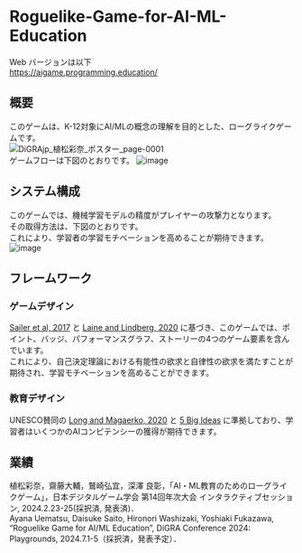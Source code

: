 # Roguelike-Game-for-AI-ML-Education
Web バージョンは以下  
https://aigame.programming.education/
## 概要
このゲームは、K-12対象にAI/MLの概念の理解を目的とした、ローグライクゲームです。  
![DiGRAjp_植松彩奈_ポスター_page-0001](https://github.com/Ayana326/Roguelike-Game-for-AI-ML-Education/assets/120101889/fd3fc9be-bc33-4396-8d77-c1a45ed474bc)  
ゲームフローは下図のとおりです。
![image](https://github.com/Ayana326/Roguelike-Game-for-AI-ML-Education/assets/120101889/41a6b873-b78f-4844-b7f8-026e8eaf7b4b)
## システム構成
このゲームでは、機械学習モデルの精度がプレイヤーの攻撃力となります。  
その取得方法は、下図のとおりです。  
これにより、学習者の学習モチベーションを高めることが期待できます。  
![image](https://github.com/Ayana326/Roguelike-Game-for-AI-ML-Education/assets/120101889/91aac373-a322-4f4d-b674-2d4e5903a357)
## フレームワーク
### ゲームデザイン
[Sailer et al, 2017](https://doi.org/10.1016/j.chb.2016.12.033) と [Laine and Lindberg, 2020](https://doi.org/10.1109/TLT.2020.3018503) に基づき、このゲームでは、ポイント、バッジ、パフォーマンスグラフ、ストーリーの4つのゲーム要素を含んでいます。  
これにより、自己決定理論における有能性の欲求と自律性の欲求を満たすことが期待され、学習モチベーションを高めることができます。
### 教育デザイン
UNESCO賛同の [Long and Magaerko, 2020](https://doi.org/10.1145/3313831.3376727) と [5 Big Ideas](https://ai4k12.org/gradeband-progression-charts/) に準拠しており、学習者はいくつかのAIコンピテンシーの獲得が期待できます。
## 業績
植松彩奈，齋藤大輔，鷲崎弘宜，深澤 良彰，「AI・ML教育のためのローグライクゲーム」，日本デジタルゲーム学会 第14回年次大会 インタラクティブセッション, 2024.2.23-25(採択済, 発表済)．  
Ayana Uematsu, Daisuke Saito, Hironori Washizaki, Yoshiaki Fukazawa, “Roguelike Game for AI/ML Education”, DiGRA Conference 2024: Playgrounds, 2024.7.1-5（採択済，発表予定）．


